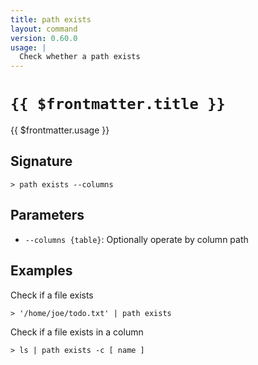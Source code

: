 ```yaml
---
title: path exists
layout: command
version: 0.60.0
usage: |
  Check whether a path exists
---
```


# `{{ $frontmatter.title }}`

<div style='white-space: pre-wrap;'>{{ $frontmatter.usage }}</div>

## Signature

`> path exists --columns`

## Parameters

- `--columns {table}`: Optionally operate by column path

## Examples

Check if a file exists

```shell
> '/home/joe/todo.txt' | path exists
```

Check if a file exists in a column

```shell
> ls | path exists -c [ name ]
```
